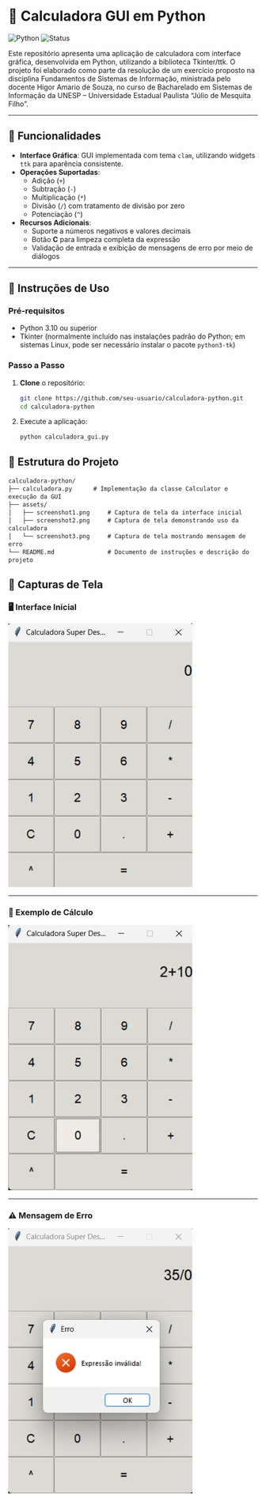 # 🧮 Calculadora GUI em Python

![Python](https://img.shields.io/badge/python-3.10%2B-blue)
![Status](https://img.shields.io/badge/status-em%20desenvolvimento-yellow)

Este repositório apresenta uma aplicação de calculadora com interface gráfica, desenvolvida em Python, utilizando a biblioteca Tkinter/ttk.
O projeto foi elaborado como parte da resolução de um exercício proposto na disciplina Fundamentos de Sistemas de Informação, ministrada pelo docente Higor Amario de Souza, no curso de Bacharelado em Sistemas de Informação da UNESP – Universidade Estadual Paulista “Júlio de Mesquita Filho”.

---

## 📑 Funcionalidades

- **Interface Gráfica**: GUI implementada com tema `clam`, utilizando widgets `ttk` para aparência consistente.  
- **Operações Suportadas**:  
  - Adição (`+`)  
  - Subtração (`-`)  
  - Multiplicação (`*`)  
  - Divisão (`/`) com tratamento de divisão por zero  
  - Potenciação (`^`)  
- **Recursos Adicionais**:  
  - Suporte a números negativos e valores decimais  
  - Botão **C** para limpeza completa da expressão  
  - Validação de entrada e exibição de mensagens de erro por meio de diálogos  

---

## 🏁 Instruções de Uso

### Pré‑requisitos

- Python 3.10 ou superior  
- Tkinter (normalmente incluído nas instalações padrão do Python; em sistemas Linux, pode ser necessário instalar o pacote `python3-tk`)

### Passo a Passo

1. **Clone** o repositório:  
   ```bash
   git clone https://github.com/seu-usuario/calculadora-python.git
   cd calculadora-python
   ```

2. Execute a aplicação:
    ```bash
    python calculadora_gui.py
    ```

## 📂 Estrutura do Projeto

```plaintext
calculadora-python/
├── calculadora.py      # Implementação da classe Calculator e execução da GUI
├── assets/
│   ├── screenshot1.png     # Captura de tela da interface inicial
│   ├── screenshot2.png     # Captura de tela demonstrando uso da calculadora
│   └── screenshot3.png     # Captura de tela mostrando mensagem de erro
└── README.md               # Documento de instruções e descrição do projeto
```
## 📸 Capturas de Tela

### 🖥️ Interface Inicial
![Interface Inicial](assets/screenshot1.png)

---

### 🔢 Exemplo de Cálculo
![Uso da Calculadora](assets/screenshot2.png)

---

### ⚠️ Mensagem de Erro
![Mensagem de Erro](assets/screenshot3.png)

